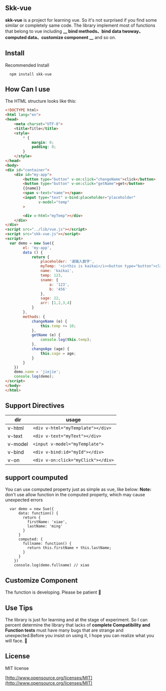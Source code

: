## Skk-vue
**skk-vue** is a project for learning vue. So it's not surprised if you find some similar or completely same code. The library implement most of functions that belong to vue including **__ bind methods、bind data twoway、computed data、customize component  __** and so on.

## Install
Recommended Install
```
  npm install skk-vue
```

## How Can I use
The HTML structure looks like this:
``` HTML
<!DOCTYPE html>
<html lang="en">
<head>
    <meta charset="UTF-8">
    <title>Title</title>
    <style>
        * {
            margin: 0;
            padding: 0;
        }
    </style>
</head>
<body>
<div id="container">
    <div id="my-app">
        <button type="button" v-on:click="changeName">click</button>
        <button type="button" v-on:click="getName">get</button>
        {{name}}
        <span v-text="name"></span>
        <input type="text" v-bind:placeholder="placeholder"
               v-model="temp"
        >

        <div v-html="myTemp"></div>
    </div>
</div>
<script src="../lib/vue.js"></script>
<script src="skk-vue.js"></script>
<script>
  var demo = new Sue({
        el: 'my-app',
        data () {
            return {
                placeholder: '请输入数字',
                myTemp: '<i>this is kaikai</i><button type="button">click</button>',
                name: 'kaikai',
                temp: 123,
                sname: {
                    a: '123',
                    b: '456'
                },
                sage: 22,
                arr: [1,2,3,4]
            }
        },
        methods: {
            changeName (e) {
                this.temp += 10;
            },
            getName (e) {
                console.log(this.temp);
            },
            changeAge (age) {
                this.sage = age;
            }
        }
    })
    demo.name = 'jiejie';
    console.log(demo);
</script>
</body>
</html>
```

## Support Directives
|dir|usage|
|---|---|
|v-html|`<div v-html="myTemplate"></div>`|
|v-text|`<div v-text="myText"></div>`|
|v-model|`<input v-model="myTemplate">`|
|v-bind|`<div v-bind:id="myId"></div>`|
|v-on|`<div v-on:click="myClick"></div>`|

## support coumputed
You can use computed property just as simple as vue, like below:
**Note:** don't use allow function in the computed property, which may cause unexpected errors
```
  var demo = new Sue({
      data: function() {
        return {
          firstName: 'xiao',
          lastName: 'ming'
        }
      }
      computed: {
        fullname: function() {
          return this.firstName + this.lastName;
        }
      }
    })
    console.log(demo.fullname) // xiao
```
## Customize Component
The function is developing. Please be patient :flags:

## Use Tips
The library is just for learning and at the stage of experiment. So I can percent determine the library that lacks of **complete Compatibility and Function tests** must have many bugs that are strange and unexpected.Before you insist on using it, I hope you can realize what you will face. :chicken:

## License
MIT license

[http://www.opensource.org/licenses/MIT](http://www.opensource.org/licenses/MIT)
